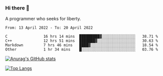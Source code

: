 ### Hi there 👋

<!--
**shejialuo/shejialuo** is a ✨ _special_ ✨ repository because its `README.md` (this file) appears on your GitHub profile.

Here are some ideas to get you started:

- 🔭 I’m currently working on ...
- 🌱 I’m currently learning ...
- 👯 I’m looking to collaborate on ...
- 🤔 I’m looking for help with ...
- 💬 Ask me about ...
- 📫 How to reach me: ...
- 😄 Pronouns: ...
- ⚡ Fun fact: ...
-->

A programmer who seeks for liberty.

<!--START_SECTION:waka-->

```text
From: 13 April 2022 - To: 20 April 2022

C                16 hrs 14 mins  █████████▓░░░░░░░░░░░░░░░   38.71 %
C++              12 hrs 51 mins  ███████▓░░░░░░░░░░░░░░░░░   30.63 %
Markdown         7 hrs 46 mins   ████▓░░░░░░░░░░░░░░░░░░░░   18.54 %
Other            1 hr 34 mins    █░░░░░░░░░░░░░░░░░░░░░░░░   03.76 %
```

<!--END_SECTION:waka-->

[![Anurag's GitHub stats](https://github-readme-stats.vercel.app/api?username=shejialuo&show_icons=true&theme=dracula)](https://github.com/anuraghazra/github-readme-stats)

[![Top Langs](https://github-readme-stats.vercel.app/api/top-langs/?username=shejialuo&layout=compact&hide=javascript,html,css,typescript,tex)](https://github.com/anuraghazra/github-readme-stats)
